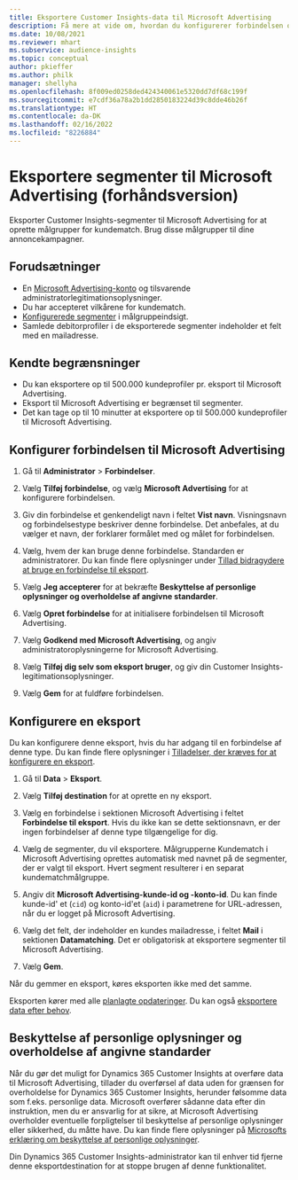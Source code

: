```yaml
---
title: Eksportere Customer Insights-data til Microsoft Advertising
description: Få mere at vide om, hvordan du konfigurerer forbindelsen og eksporterer til Microsoft Advertising.
ms.date: 10/08/2021
ms.reviewer: mhart
ms.subservice: audience-insights
ms.topic: conceptual
author: pkieffer
ms.author: philk
manager: shellyha
ms.openlocfilehash: 8f009ed0258ded424340061e5320dd7df68c199f
ms.sourcegitcommit: e7cdf36a78a2b1dd2850183224d39c8dde46b26f
ms.translationtype: HT
ms.contentlocale: da-DK
ms.lasthandoff: 02/16/2022
ms.locfileid: "8226884"
---
```

# <a name="export-segments-to-microsoft-advertising-preview"></a>Eksportere segmenter til Microsoft Advertising (forhåndsversion)

Eksporter Customer Insights-segmenter til Microsoft Advertising for at oprette målgrupper for kundematch. Brug disse målgrupper til dine annoncekampagner.

## <a name="prerequisites"></a>Forudsætninger

-   En [Microsoft Advertising-konto](https://ads.microsoft.com/) og tilsvarende administratorlegitimationsoplysninger.
-   Du har accepteret vilkårene for kundematch. 
-   [Konfigurerede segmenter](segments.md) i målgruppeindsigt.
-   Samlede debitorprofiler i de eksporterede segmenter indeholder et felt med en mailadresse.

## <a name="known-limitations"></a>Kendte begrænsninger

- Du kan eksportere op til 500.000 kundeprofiler pr. eksport til Microsoft Advertising.
- Eksport til Microsoft Advertising er begrænset til segmenter.
- Det kan tage op til 10 minutter at eksportere op til 500.000 kundeprofiler til Microsoft Advertising. 


## <a name="set-up-the-connection-to-microsoft-advertising"></a>Konfigurer forbindelsen til Microsoft Advertising

1. Gå til **Administrator** > **Forbindelser**.

1. Vælg **Tilføj forbindelse**, og vælg **Microsoft Advertising** for at konfigurere forbindelsen.

1. Giv din forbindelse et genkendeligt navn i feltet **Vist navn**. Visningsnavn og forbindelsestype beskriver denne forbindelse. Det anbefales, at du vælger et navn, der forklarer formålet med og målet for forbindelsen.

1. Vælg, hvem der kan bruge denne forbindelse. Standarden er administratorer. Du kan finde flere oplysninger under [Tillad bidragydere at bruge en forbindelse til eksport](connections.md#allow-contributors-to-use-a-connection-for-exports).

1. Vælg **Jeg accepterer** for at bekræfte **Beskyttelse af personlige oplysninger og overholdelse af angivne standarder**.

1. Vælg **Opret forbindelse** for at initialisere forbindelsen til Microsoft Advertising.

1. Vælg **Godkend med Microsoft Advertising**, og angiv administratoroplysningerne for Microsoft Advertising.

1. Vælg **Tilføj dig selv som eksport bruger**, og giv din Customer Insights-legitimationsoplysninger.

1. Vælg **Gem** for at fuldføre forbindelsen.

## <a name="configure-an-export"></a>Konfigurere en eksport

Du kan konfigurere denne eksport, hvis du har adgang til en forbindelse af denne type. Du kan finde flere oplysninger i [Tilladelser, der kræves for at konfigurere en eksport](export-destinations.md#set-up-a-new-export).

1. Gå til **Data** > **Eksport**.

1. Vælg **Tilføj destination** for at oprette en ny eksport.

1. Vælg en forbindelse i sektionen Microsoft Advertising i feltet **Forbindelse til eksport**. Hvis du ikke kan se dette sektionsnavn, er der ingen forbindelser af denne type tilgængelige for dig.

1. Vælg de segmenter, du vil eksportere. Målgrupperne Kundematch i Microsoft Advertising oprettes automatisk med navnet på de segmenter, der er valgt til eksport. Hvert segment resulterer i en separat kundematchmålgruppe. 

1. Angiv dit **Microsoft Advertising-kunde-id og -konto-id**. Du kan finde kunde-id' et (`cid`) og konto-id'et (`aid`) i parametrene for URL-adressen, når du er logget på Microsoft Advertising.

1. Vælg det felt, der indeholder en kundes mailadresse, i feltet **Mail** i sektionen **Datamatching**. Det er obligatorisk at eksportere segmenter til Microsoft Advertising.

1. Vælg **Gem**.

Når du gemmer en eksport, køres eksporten ikke med det samme.

Eksporten kører med alle [planlagte opdateringer](system.md#schedule-tab). Du kan også [eksportere data efter behov](export-destinations.md#run-exports-on-demand). 


## <a name="data-privacy-and-compliance"></a>Beskyttelse af personlige oplysninger og overholdelse af angivne standarder

Når du gør det muligt for Dynamics 365 Customer Insights at overføre data til Microsoft Advertising, tillader du overførsel af data uden for grænsen for overholdelse for Dynamics 365 Customer Insights, herunder følsomme data som f.eks. personlige data. Microsoft overfører sådanne data efter din instruktion, men du er ansvarlig for at sikre, at Microsoft Advertising overholder eventuelle forpligtelser til beskyttelse af personlige oplysninger eller sikkerhed, du måtte have. Du kan finde flere oplysninger på [Microsofts erklæring om beskyttelse af personlige oplysninger](https://go.microsoft.com/fwlink/?linkid=396732).

Din Dynamics 365 Customer Insights-administrator kan til enhver tid fjerne denne eksportdestination for at stoppe brugen af denne funktionalitet.
